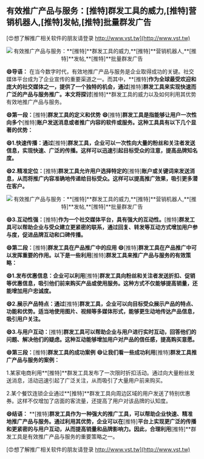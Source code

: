 ## **有效推广产品与服务：**[推特]**群发工具的威力,**[推特]**营销机器人,**[推特]**发帖,**[推特]**批量群发广告**

[😍想了解推广相关软件的朋友请登录 http://www.vst.tw](http://www.vst.tw)

 <center><img src="https://vst.tw/MP4/tuiguang/png/6.png" alt="有效推广产品与服务：**[推特]**群发工具的威力,**[推特]**营销机器人,**[推特]**发帖,**[推特]**批量群发广告"></center>

**😄导语：**
在当今数字时代，有效地推广产品与服务是企业取得成功的关键。社交媒体平台成为了企业宣传的重要渠道之一。而其中，**[推特]**作为全球最受欢迎和庞大的社交媒体之一，提供了一个独特的机会，通过**[推特]**群发工具来实现快速而广泛的产品与服务推广。本文将探讨**[推特]**群发工具的威力以及如何利用其优势有效地推广产品与服务。

**😄第一段：**[推特]**群发工具的定义和优势**
**😄**[推特]**群发工具是指能够让用户一次性向多个**[推特]**账户发送消息或者推广内容的软件或服务。这种工具具有以下几个显著的优势：**

**😄1.快速传播：通过**[推特]**群发工具，企业可以一次性向大量的粉丝和关注者发送信息，实现快速、广泛的传播。这样可以迅速引起目标受众的注意，提高品牌知名度。**

**😄2.精准定位：**[推特]**群发工具允许用户选择特定的**[推特]**账户或关键词来发送消息，从而将推广内容准确地传递给目标受众。这样可以提高推广效果，吸引更多潜在客户。**

 <center><img src="https://vst.tw/MP4/tuiguang/png/3.png" alt="有效推广产品与服务：**[推特]**群发工具的威力,**[推特]**营销机器人,**[推特]**发帖,**[推特]**批量群发广告"></center>

**😄3.互动性强：**[推特]**作为一个社交媒体平台，具有强大的互动性。**[推特]**群发工具可以帮助企业与受众建立更紧密的联系，通过回复、转发等互动方式增加用户参与度，促进品牌互动和口碑传播。**

**😄第二段：**[推特]**群发工具在产品推广中的应用**
**😄**[推特]**群发工具在产品推广中可以发挥重要的作用。以下是一些利用**[推特]**群发工具来推广产品与服务的有效策略：**

**😄1.发布优惠信息：企业可以利用**[推特]**群发工具向粉丝和关注者发送折扣、促销等优惠信息，吸引他们前来购买产品或使用服务。这种方式不仅能够提高销量，还能增加用户忠诚度。**

**😄2.展示产品特点：通过**[推特]**群发工具，企业可以向目标受众展示产品的特点、功能和优势。适当地使用图片、视频等多媒体形式，能够更生动地传达产品信息，吸引用户关注。**

**😄3.与用户互动：**[推特]**群发工具可以帮助企业与用户进行实时互动，回答他们的问题、解决他们的疑虑。这种互动能够增加用户对产品的信任感，提高购买意愿。**

**😄第三段：**[推特]**群发工具的成功案例**
**😄让我们看一些成功利用**[推特]**群发工具推广产品与服务的案例：**

1.某家电商利用**[推特]**群发工具发布了一次限时折扣活动。通过向大量粉丝发送消息，活动迅速引起了广泛关注，从而吸引了大量用户前来购买。

2.某个餐饮连锁企业通过**[推特]**群发工具向周边区域的用户发送了特别优惠券。这样不仅增加了店面的客流量，还提高了用户对该品牌的认知度。

**😄结语：**
**[推特]**群发工具作为一种强大的推广工具，可以帮助企业快速、精准地推广产品与服务。通过利用其优势，企业可以在**[推特]**平台上实现更广泛的传播和更紧密的与用户互动，从而提高销量和品牌影响力。因此，合理利用**[推特]**群发工具是有效推广产品与服务的重要策略之一。

[😍想了解推广相关软件的朋友请登录 http://www.vst.tw](http://www.vst.tw)



